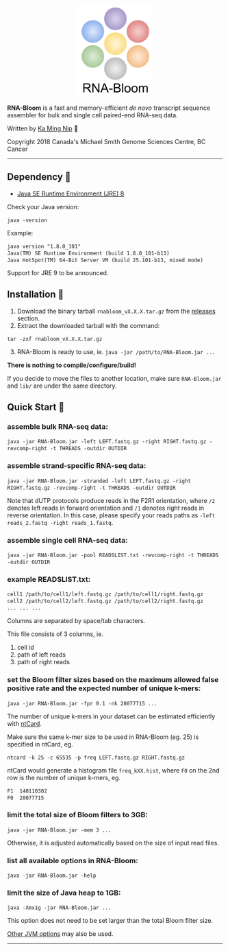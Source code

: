 <p align="center">
  <img src="rnabloom_logo.png" alt="RNA-Bloom's logo"/>
</p>

**RNA-Bloom** is a fast and memory-efficient *de novo* transcript sequence assembler for bulk and single cell paired-end RNA-seq data.

Written by [Ka Ming Nip](mailto:kmnip@bcgsc.ca) :email:

Copyright 2018 Canada's Michael Smith Genome Sciences Centre, BC Cancer

--------------------------------------------------------------------------------

## Dependency :pushpin:

* [Java SE Runtime Environment (JRE) 8](http://www.oracle.com/technetwork/java/javase/downloads/jre8-downloads-2133155.html)

Check your Java version:
```
java -version
```

Example:
```
java version "1.8.0_101"
Java(TM) SE Runtime Environment (build 1.8.0_101-b13)
Java HotSpot(TM) 64-Bit Server VM (build 25.101-b13, mixed mode)
```

Support for JRE 9 to be announced.

## Installation :wrench:

1. Download the binary tarball `rnabloom_vX.X.X.tar.gz` from the [releases](https://github.com/bcgsc/RNA-Bloom/releases) section.
2. Extract the downloaded tarball with the command:
```
tar -zxf rnabloom_vX.X.X.tar.gz
```
3. RNA-Bloom is ready to use, ie. `java -jar /path/to/RNA-Bloom.jar ...`

**There is nothing to compile/configure/build!**

If you decide to move the files to another location, make sure `RNA-Bloom.jar` and `lib/` are under the same directory.

## Quick Start :running:

### assemble bulk RNA-seq data:
```
java -jar RNA-Bloom.jar -left LEFT.fastq.gz -right RIGHT.fastq.gz -revcomp-right -t THREADS -outdir OUTDIR
```

### assemble strand-specific RNA-seq data:
```
java -jar RNA-Bloom.jar -stranded -left LEFT.fastq.gz -right RIGHT.fastq.gz -revcomp-right -t THREADS -outdir OUTDIR
```
Note that dUTP protocols produce reads in the F2R1 orientation, where `/2` denotes left reads in forward orientation and `/1` denotes right reads in reverse orientation. In this case, please specify your reads paths as `-left reads_2.fastq -right reads_1.fastq`.

### assemble single cell RNA-seq data:
```
java -jar RNA-Bloom.jar -pool READSLIST.txt -revcomp-right -t THREADS -outdir OUTDIR
```

### example READSLIST.txt:
```
cell1 /path/to/cell1/left.fastq.gz /path/to/cell1/right.fastq.gz
cell2 /path/to/cell2/left.fastq.gz /path/to/cell2/right.fastq.gz
... ... ...
```
Columns are separated by space/tab characters.

This file consists of 3 columns, ie.
1. cell id
2. path of left reads
3. path of right reads

### set the Bloom filter sizes based on the maximum allowed false positive rate and the expected number of unique k-mers:
```
java -jar RNA-Bloom.jar -fpr 0.1 -nk 28077715 ...
```
The number of unique k-mers in your dataset can be estimated efficiently with [ntCard](https://github.com/bcgsc/ntCard).

Make sure the same k-mer size to be used in RNA-Bloom (eg. 25) is specified in ntCard, eg.
```
ntcard -k 25 -c 65535 -p freq LEFT.fastq.gz RIGHT.fastq.gz
```
ntCard would generate a histogram file `freq_kXX.hist`, where `F0` on the 2nd row is the number of unique k-mers, eg.
```
F1	140110302
F0	28077715
```

### limit the total size of Bloom filters to 3GB:
```
java -jar RNA-Bloom.jar -mem 3 ...
```
Otherwise, it is adjusted automatically based on the size of input read files.

### list all available options in RNA-Bloom:
```
java -jar RNA-Bloom.jar -help
```

### limit the size of Java heap to 1GB:
```
java -Xmx1g -jar RNA-Bloom.jar ...
```
This option does not need to be set larger than the total Bloom filter size.

[Other JVM options](https://docs.oracle.com/cd/E37116_01/install.111210/e23737/configuring_jvm.htm#OUDIG00071) may also be used.

--------------------------------------------------------------------------------
